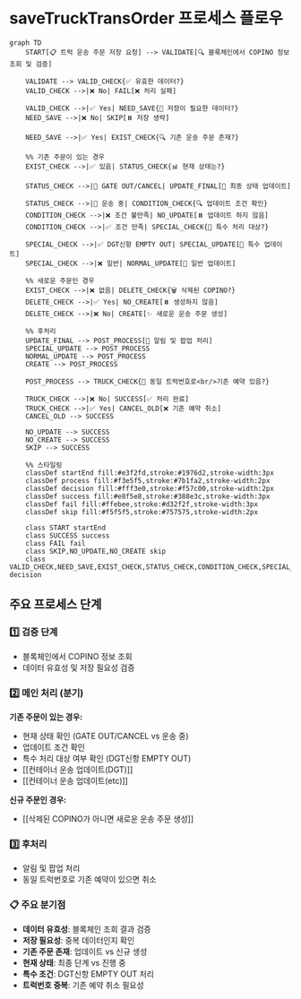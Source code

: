 # saveTruckTransOrder 프로세스 플로우

```mermaid
graph TD
    START[📋 트럭 운송 주문 저장 요청] --> VALIDATE[🔍 블록체인에서 COPINO 정보 조회 및 검증]
    
    VALIDATE --> VALID_CHECK{✅ 유효한 데이터?}
    VALID_CHECK -->|❌ No| FAIL[❌ 처리 실패]
    
    VALID_CHECK -->|✅ Yes| NEED_SAVE{💾 저장이 필요한 데이터?}
    NEED_SAVE -->|❌ No| SKIP[⏸️ 저장 생략]
    
    NEED_SAVE -->|✅ Yes| EXIST_CHECK{🔍 기존 운송 주문 존재?}
    
    %% 기존 주문이 있는 경우
    EXIST_CHECK -->|✅ 있음| STATUS_CHECK{📊 현재 상태는?}
    
    STATUS_CHECK -->|🚪 GATE OUT/CANCEL| UPDATE_FINAL[🔄 최종 상태 업데이트]
    
    STATUS_CHECK -->|🚛 운송 중| CONDITION_CHECK{🔍 업데이트 조건 확인}
    CONDITION_CHECK -->|❌ 조건 불만족| NO_UPDATE[⏸️ 업데이트 하지 않음]
    CONDITION_CHECK -->|✅ 조건 만족| SPECIAL_CHECK{🏢 특수 처리 대상?}
    
    SPECIAL_CHECK -->|✅ DGT신항 EMPTY OUT| SPECIAL_UPDATE[🔄 특수 업데이트]
    SPECIAL_CHECK -->|❌ 일반| NORMAL_UPDATE[🔄 일반 업데이트]
    
    %% 새로운 주문인 경우
    EXIST_CHECK -->|❌ 없음| DELETE_CHECK{🗑️ 삭제된 COPINO?}
    DELETE_CHECK -->|✅ Yes| NO_CREATE[⏸️ 생성하지 않음]
    DELETE_CHECK -->|❌ No| CREATE[✨ 새로운 운송 주문 생성]
    
    %% 후처리
    UPDATE_FINAL --> POST_PROCESS[📱 알림 및 팝업 처리]
    SPECIAL_UPDATE --> POST_PROCESS
    NORMAL_UPDATE --> POST_PROCESS
    CREATE --> POST_PROCESS
    
    POST_PROCESS --> TRUCK_CHECK{🚛 동일 트럭번호로<br/>기존 예약 있음?}
    
    TRUCK_CHECK -->|❌ No| SUCCESS[✅ 처리 완료]
    TRUCK_CHECK -->|✅ Yes| CANCEL_OLD[❌ 기존 예약 취소]
    CANCEL_OLD --> SUCCESS
    
    NO_UPDATE --> SUCCESS
    NO_CREATE --> SUCCESS
    SKIP --> SUCCESS
    
    %% 스타일링
    classDef startEnd fill:#e3f2fd,stroke:#1976d2,stroke-width:3px
    classDef process fill:#f3e5f5,stroke:#7b1fa2,stroke-width:2px
    classDef decision fill:#fff3e0,stroke:#f57c00,stroke-width:2px
    classDef success fill:#e8f5e8,stroke:#388e3c,stroke-width:3px
    classDef fail fill:#ffebee,stroke:#d32f2f,stroke-width:3px
    classDef skip fill:#f5f5f5,stroke:#757575,stroke-width:2px
    
    class START startEnd
    class SUCCESS success
    class FAIL fail
    class SKIP,NO_UPDATE,NO_CREATE skip
    class VALID_CHECK,NEED_SAVE,EXIST_CHECK,STATUS_CHECK,CONDITION_CHECK,SPECIAL_CHECK,DELETE_CHECK,TRUCK_CHECK decision
```

## 주요 프로세스 단계

### 1️⃣ 검증 단계

- 블록체인에서 COPINO 정보 조회
- 데이터 유효성 및 저장 필요성 검증

### 2️⃣ 메인 처리 (분기)

**기존 주문이 있는 경우:**

- 현재 상태 확인 (GATE OUT/CANCEL vs 운송 중)
- 업데이트 조건 확인
- 특수 처리 대상 여부 확인 (DGT신항 EMPTY OUT)
- [[컨테이너 운송 업데이트(DGT)]]
- [[컨테이너 운송 업데이트(etc)]]

**신규 주문인 경우:**

- [[삭제된 COPINO가 아니면 새로운 운송 주문 생성]]

### 3️⃣ 후처리

- 알림 및 팝업 처리
- 동일 트럭번호로 기존 예약이 있으면 취소

### 📋 주요 분기점

- **데이터 유효성**: 블록체인 조회 결과 검증
- **저장 필요성**: 중복 데이터인지 확인
- **기존 주문 존재**: 업데이트 vs 신규 생성
- **현재 상태**: 최종 단계 vs 진행 중
- **특수 조건**: DGT신항 EMPTY OUT 처리
- **트럭번호 중복**: 기존 예약 취소 필요성